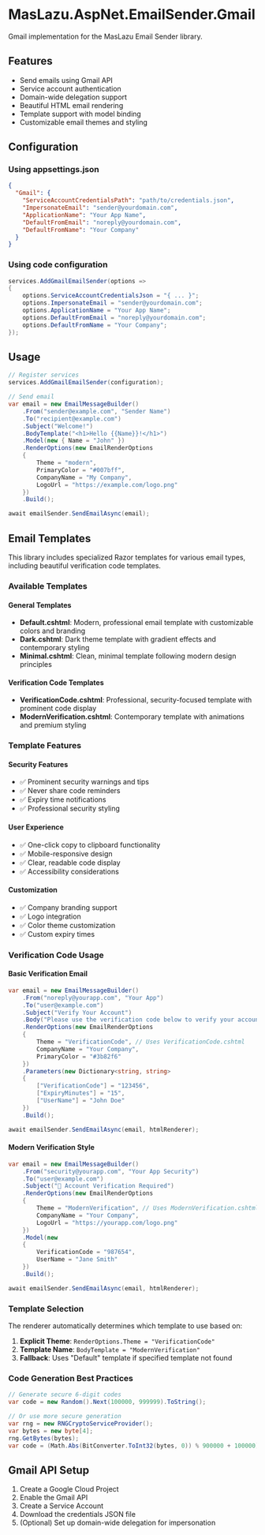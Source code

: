 # MasLazu.AspNet.EmailSender.Gmail

Gmail implementation for the MasLazu Email Sender library.

## Features

- Send emails using Gmail API
- Service account authentication
- Domain-wide delegation support
- Beautiful HTML email rendering
- Template support with model binding
- Customizable email themes and styling

## Configuration

### Using appsettings.json

```json
{
  "Gmail": {
    "ServiceAccountCredentialsPath": "path/to/credentials.json",
    "ImpersonateEmail": "sender@yourdomain.com",
    "ApplicationName": "Your App Name",
    "DefaultFromEmail": "noreply@yourdomain.com",
    "DefaultFromName": "Your Company"
  }
}
```

### Using code configuration

```csharp
services.AddGmailEmailSender(options =>
{
    options.ServiceAccountCredentialsJson = "{ ... }";
    options.ImpersonateEmail = "sender@yourdomain.com";
    options.ApplicationName = "Your App Name";
    options.DefaultFromEmail = "noreply@yourdomain.com";
    options.DefaultFromName = "Your Company";
});
```

## Usage

```csharp
// Register services
services.AddGmailEmailSender(configuration);

// Send email
var email = new EmailMessageBuilder()
    .From("sender@example.com", "Sender Name")
    .To("recipient@example.com")
    .Subject("Welcome!")
    .BodyTemplate("<h1>Hello {{Name}}!</h1>")
    .Model(new { Name = "John" })
    .RenderOptions(new EmailRenderOptions
    {
        Theme = "modern",
        PrimaryColor = "#007bff",
        CompanyName = "My Company",
        LogoUrl = "https://example.com/logo.png"
    })
    .Build();

await emailSender.SendEmailAsync(email);
```

## Email Templates

This library includes specialized Razor templates for various email types, including beautiful verification code templates.

### Available Templates

#### General Templates

- **Default.cshtml**: Modern, professional email template with customizable colors and branding
- **Dark.cshtml**: Dark theme template with gradient effects and contemporary styling
- **Minimal.cshtml**: Clean, minimal template following modern design principles

#### Verification Code Templates

- **VerificationCode.cshtml**: Professional, security-focused template with prominent code display
- **ModernVerification.cshtml**: Contemporary template with animations and premium styling

### Template Features

#### Security Features

- ✅ Prominent security warnings and tips
- ✅ Never share code reminders
- ✅ Expiry time notifications
- ✅ Professional security styling

#### User Experience

- ✅ One-click copy to clipboard functionality
- ✅ Mobile-responsive design
- ✅ Clear, readable code display
- ✅ Accessibility considerations

#### Customization

- ✅ Company branding support
- ✅ Logo integration
- ✅ Color theme customization
- ✅ Custom expiry times

### Verification Code Usage

#### Basic Verification Email

```csharp
var email = new EmailMessageBuilder()
    .From("noreply@yourapp.com", "Your App")
    .To("user@example.com")
    .Subject("Verify Your Account")
    .Body("Please use the verification code below to verify your account.")
    .RenderOptions(new EmailRenderOptions
    {
        Theme = "VerificationCode", // Uses VerificationCode.cshtml
        CompanyName = "Your Company",
        PrimaryColor = "#3b82f6"
    })
    .Parameters(new Dictionary<string, string>
    {
        ["VerificationCode"] = "123456",
        ["ExpiryMinutes"] = "15",
        ["UserName"] = "John Doe"
    })
    .Build();

await emailSender.SendEmailAsync(email, htmlRenderer);
```

#### Modern Verification Style

```csharp
var email = new EmailMessageBuilder()
    .From("security@yourapp.com", "Your App Security")
    .To("user@example.com")
    .Subject("🔐 Account Verification Required")
    .RenderOptions(new EmailRenderOptions
    {
        Theme = "ModernVerification", // Uses ModernVerification.cshtml
        CompanyName = "Your Company",
        LogoUrl = "https://yourapp.com/logo.png"
    })
    .Model(new
    {
        VerificationCode = "987654",
        UserName = "Jane Smith"
    })
    .Build();

await emailSender.SendEmailAsync(email, htmlRenderer);
```

### Template Selection

The renderer automatically determines which template to use based on:

1. **Explicit Theme**: `RenderOptions.Theme = "VerificationCode"`
2. **Template Name**: `BodyTemplate = "ModernVerification"`
3. **Fallback**: Uses "Default" template if specified template not found

### Code Generation Best Practices

```csharp
// Generate secure 6-digit codes
var code = new Random().Next(100000, 999999).ToString();

// Or use more secure generation
var rng = new RNGCryptoServiceProvider();
var bytes = new byte[4];
rng.GetBytes(bytes);
var code = (Math.Abs(BitConverter.ToInt32(bytes, 0)) % 900000 + 100000).ToString();
```

## Gmail API Setup

1. Create a Google Cloud Project
2. Enable the Gmail API
3. Create a Service Account
4. Download the credentials JSON file
5. (Optional) Set up domain-wide delegation for impersonation
